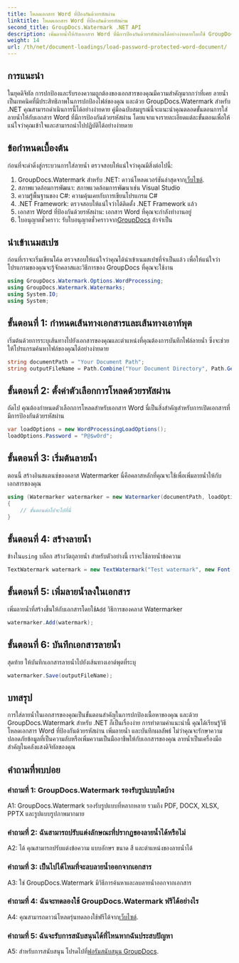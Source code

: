 ```yaml
---
title: โหลดเอกสาร Word ที่ป้องกันด้วยรหัสผ่าน
linktitle: โหลดเอกสาร Word ที่ป้องกันด้วยรหัสผ่าน
second_title: GroupDocs.Watermark .NET API
description: เพิ่มลายน้ำให้กับเอกสาร Word ที่มีการป้องกันด้วยรหัสผ่านได้อย่างง่ายดายโดยใช้ GroupDocs.Watermark สำหรับ .NET พร้อมคำแนะนำทีละขั้นตอนที่ครอบคลุมของเรา
weight: 14
url: /th/net/document-loadings/load-password-protected-word-document/
---
```

## การแนะนำ
ในยุคดิจิทัล การปกป้องและรับรองความถูกต้องของเอกสารของคุณมีความสำคัญมากกว่าที่เคย ลายน้ำเป็นเทคนิคที่มีประสิทธิภาพในการปกป้องไฟล์ของคุณ และด้วย GroupDocs.Watermark สำหรับ .NET คุณสามารถดำเนินการนี้ได้อย่างง่ายดาย คู่มือฉบับสมบูรณ์นี้จะแนะนำคุณตลอดขั้นตอนการใส่ลายน้ำให้กับเอกสาร Word ที่มีการป้องกันด้วยรหัสผ่าน โดยแจกแจงรายละเอียดแต่ละขั้นตอนเพื่อให้แน่ใจว่าคุณเข้าใจและสามารถนำไปปฏิบัติได้อย่างง่ายดาย
## ข้อกำหนดเบื้องต้น
ก่อนที่จะดำดิ่งสู่กระบวนการใส่ลายน้ำ ตรวจสอบให้แน่ใจว่าคุณมีสิ่งต่อไปนี้:
1.  GroupDocs.Watermark สำหรับ .NET: ดาวน์โหลดเวอร์ชันล่าสุดจาก[เว็บไซต์](https://releases.groupdocs.com/Watermark/net/).
2. สภาพแวดล้อมการพัฒนา: สภาพแวดล้อมการพัฒนาเช่น Visual Studio
3. ความรู้พื้นฐานของ C#: ความคุ้นเคยกับการเขียนโปรแกรม C#
4. .NET Framework: ตรวจสอบให้แน่ใจว่าได้ติดตั้ง .NET Framework แล้ว
5. เอกสาร Word ที่ป้องกันด้วยรหัสผ่าน: เอกสาร Word ที่คุณจะกำลังทำงานอยู่
6.  ใบอนุญาตชั่วคราว: รับใบอนุญาตชั่วคราวจาก[GroupDocs](https://purchase.groupdocs.com/temporary-license/) ถ้าจำเป็น
## นำเข้าเนมสเปซ
ก่อนที่เราจะเริ่มเขียนโค้ด ตรวจสอบให้แน่ใจว่าคุณได้นำเข้าเนมสเปซที่จำเป็นแล้ว เพื่อให้แน่ใจว่าโปรแกรมของคุณจะรู้จักคลาสและวิธีการของ GroupDocs ที่คุณจะใช้งาน
```csharp
using GroupDocs.Watermark.Options.WordProcessing;
using GroupDocs.Watermark.Watermarks;
using System.IO;
using System;
```
## ขั้นตอนที่ 1: กำหนดเส้นทางเอกสารและเส้นทางเอาท์พุต
เริ่มต้นด้วยการระบุเส้นทางไปยังเอกสารของคุณและตำแหน่งที่คุณต้องการบันทึกไฟล์ลายน้ำ ซึ่งจะช่วยให้โปรแกรมค้นหาไฟล์ของคุณได้อย่างง่ายดาย
```csharp
string documentPath = "Your Document Path";
string outputFileName = Path.Combine("Your Document Directory", Path.GetFileName(documentPath));
```
## ขั้นตอนที่ 2: ตั้งค่าตัวเลือกการโหลดด้วยรหัสผ่าน
ถัดไป คุณต้องกำหนดตัวเลือกการโหลดสำหรับเอกสาร Word นี่เป็นสิ่งสำคัญสำหรับการเปิดเอกสารที่มีการป้องกันด้วยรหัสผ่าน
```csharp
var loadOptions = new WordProcessingLoadOptions();
loadOptions.Password = "P@$w0rd";
```
## ขั้นตอนที่ 3: เริ่มต้นลายน้ำ
ตอนนี้ สร้างอินสแตนซ์ของคลาส Watermarker นี่คือคลาสหลักที่คุณจะใช้เพื่อเพิ่มลายน้ำให้กับเอกสารของคุณ
```csharp
using (Watermarker watermarker = new Watermarker(documentPath, loadOptions))
{
    // ขั้นตอนต่อไปจะไปที่นี่
}
```
## ขั้นตอนที่ 4: สร้างลายน้ำ
 ข้างใน`using` บล็อก สร้างวัตถุลายน้ำ สำหรับตัวอย่างนี้ เราจะใช้ลายน้ำข้อความ
```csharp
TextWatermark watermark = new TextWatermark("Test watermark", new Font("Arial", 12));
```
## ขั้นตอนที่ 5: เพิ่มลายน้ำลงในเอกสาร
เพิ่มลายน้ำที่สร้างขึ้นให้กับเอกสารโดยใช้`Add` วิธีการของคลาส Watermarker
```csharp
watermarker.Add(watermark);
```
## ขั้นตอนที่ 6: บันทึกเอกสารลายน้ำ
สุดท้าย ให้บันทึกเอกสารลายน้ำไปยังเส้นทางเอาต์พุตที่ระบุ
```csharp
watermarker.Save(outputFileName);
```
## บทสรุป
การใส่ลายน้ำในเอกสารของคุณเป็นขั้นตอนสำคัญในการปกป้องเนื้อหาของคุณ และด้วย GroupDocs.Watermark สำหรับ .NET ก็เป็นเรื่องง่าย การทำตามคำแนะนำนี้ คุณได้เรียนรู้วิธีโหลดเอกสาร Word ที่ป้องกันด้วยรหัสผ่าน เพิ่มลายน้ำ และบันทึกผลลัพธ์ ไม่ว่าคุณจะรักษาความปลอดภัยข้อมูลที่เป็นความลับหรือเพิ่มความเป็นมืออาชีพให้กับเอกสารของคุณ ลายน้ำเป็นเครื่องมือสำคัญในคลังแสงดิจิทัลของคุณ
## คำถามที่พบบ่อย
### คำถามที่ 1: GroupDocs.Watermark รองรับรูปแบบใดบ้าง
A1: GroupDocs.Watermark รองรับรูปแบบที่หลากหลาย รวมถึง PDF, DOCX, XLSX, PPTX และรูปแบบรูปภาพมากมาย
### คำถามที่ 2: ฉันสามารถปรับแต่งลักษณะที่ปรากฏของลายน้ำได้หรือไม่
A2: ได้ คุณสามารถปรับแต่งข้อความ แบบอักษร ขนาด สี และตำแหน่งของลายน้ำได้
### คำถามที่ 3: เป็นไปได้ไหมที่จะลบลายน้ำออกจากเอกสาร
A3: ใช่ GroupDocs.Watermark มีวิธีการค้นหาและลบลายน้ำออกจากเอกสาร
### คำถามที่ 4: ฉันจะทดลองใช้ GroupDocs.Watermark ฟรีได้อย่างไร
 A4: คุณสามารถดาวน์โหลดรุ่นทดลองใช้ฟรีได้จาก[เว็บไซต์](https://releases.groupdocs.com/).
### คำถามที่ 5: ฉันจะรับการสนับสนุนได้ที่ไหนหากฉันประสบปัญหา
 A5: สำหรับการสนับสนุน โปรดไปที่[ฟอรัมสนับสนุน GroupDocs](https://forum.groupdocs.com/c/watermark/19).